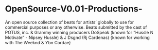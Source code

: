 # OpenSource-V0.01-Productions-
An open source collection of beats for artists’ globally to use for commercial purposes or any otherwise. Beats submitted by the cast of POTUS, inc. &amp; Grammy winning producers DoSpeak (known for “Hussle N Motivate” - Nipsey Hussle) &amp; J Dsgnd (Rj Cardenas) {known for working with The Weeknd &amp; Ybn Cordae}


